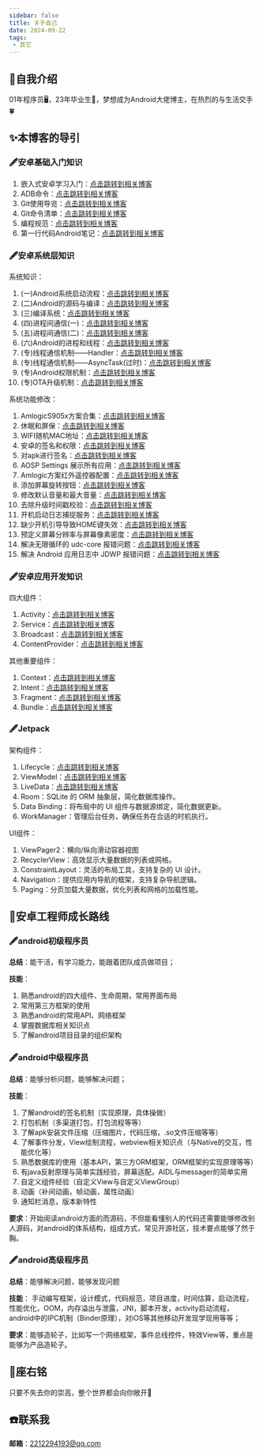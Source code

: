 ```yaml
---
sidebar: false
title: 关于自己
date: 2024-09-22
tags:
 - 其它
---
```


## :pushpin:自我介绍

01年程序员🖥️，23年毕业生🤠，梦想成为Android大佬博主，在热烈的与生活交手🍀

## :sparkles:本博客的导引

### :fountain_pen:安卓基础入门知识

1. 嵌入式安卓学习入门：[点击跳转到相关博客](./study-notes/android/guide/嵌入式安卓学习入门.md)  
2. ADB命令：[点击跳转到相关博客](./study-notes/android/guide/adb-command.md)  
3. Git使用导览：[点击跳转到相关博客](./study-notes/android/guide/git-use-note.md)  
4. Git命令清单：[点击跳转到相关博客](./study-notes/android/guide/git-note.md)  
5. 编程规范：[点击跳转到相关博客](./study-notes/android/guide/style-guide.md)  
6. 第一行代码Android笔记：[点击跳转到相关博客](./study-notes/android/guide/第一行代码Android笔记.md)


### :fountain_pen:安卓系统层知识

系统知识：  
1. (一)Android系统启动流程：[点击跳转到相关博客](./study-notes/android/theory/Android系统启动流程.md)  
2. (二)Android的源码与编译：[点击跳转到相关博客](./study-notes/android/theory/源码与编译.md)  
3. (三)编译系统：[点击跳转到相关博客](./study-notes/android/theory/编译系统.md)  
4. (四)进程间通信(一)：[点击跳转到相关博客](./study-notes/android/theory/进程间通信(一).md)  
5. (五)进程间通信(二)：[点击跳转到相关博客](./study-notes/android/theory/进程间通信(二).md)  
6. (六)Android的进程和线程：[点击跳转到相关博客](./study-notes/android/theory/Android进程和线程.md)  
7. (专)线程通信机制——Handler：[点击跳转到相关博客](./study-notes/android/theory/线程通信机制Handler.md)  
8. (专)线程通信机制——AsyncTask(过时)：[点击跳转到相关博客](./study-notes/android/theory/线程通信机制AsyncTask.md)  
9. (专)Android权限机制：[点击跳转到相关博客](./study-notes/android/theory/Android权限机制.md)  
10. (专)OTA升级机制：[点击跳转到相关博客](./study-notes/android/theory/OTA升级机制.md)

系统功能修改：  
1. AmlogicS905x方案合集：[点击跳转到相关博客](./study-notes/android/experience/Amlogics905x方案合集.md)  
2. 休眠和屏保：[点击跳转到相关博客](./study-notes/android/function/sleep-screensaver.md)  
3. WIFI随机MAC地址：[点击跳转到相关博客](./study-notes/android/function/WIFI随机MAC地址.md)  
4. 安卓的签名和权限：[点击跳转到相关博客](./study-notes/android/function/安卓的签名和权限.md)  
5. 对apk进行签名：[点击跳转到相关博客](./study-notes/android/function/AOSPapk签名.md)  
6. AOSP Settings 展示所有应用：[点击跳转到相关博客](./study-notes/android/function/AOSPSettings展示所有应用.md)  
7. Amlogic方案红外遥控器配置：[点击跳转到相关博客](./study-notes/android/function/Amlogic方案红外遥控器配置.md)  
8. 添加屏幕旋转按钮：[点击跳转到相关博客](./study-notes/android/function/Settings添加屏幕旋转按钮.md)  
9. 修改默认音量和最大音量：[点击跳转到相关博客](./study-notes/android/function/修改默认音量和最大音量.md)  
10. 去除升级时间戳校验：[点击跳转到相关博客](./study-notes/android/function/去除升级时间戳校验.md)  
11. 开机启动日志捕捉服务：[点击跳转到相关博客](./study-notes/android/function/开机启动日志捕捉服务.md)  
12. 缺少开机引导导致HOME键失效：[点击跳转到相关博客](./study-notes/android/function/Provision解决Home键失效.md)  
13. 预定义屏幕分辨率与屏幕像素密度：[点击跳转到相关博客](./study-notes/android/function/分辨率与density.md)  
14. 解决无限循环的 udc-core 报错问题：[点击跳转到相关博客](./study-notes/android/function/udc-core报错.md)  
15. 解决 Android 应用日志中 JDWP 报错问题：[点击跳转到相关博客](./study-notes/android/function/jdwp报错.md)

### :fountain_pen:安卓应用开发知识

四大组件：
1. Activity：[点击跳转到相关博客](./study-notes/android/UI/base/Activity.md)  
2. Service：[点击跳转到相关博客](./study-notes/android/UI/base/Service.md)  
3. Broadcast：[点击跳转到相关博客](./study-notes/android/UI/base/Broadcast.md)  
4. ContentProvider：[点击跳转到相关博客](./study-notes/android/UI/base/ContentProvider.md)

其他重要组件：
1. Context：[点击跳转到相关博客](./study-notes/android/UI/base/Context.md)  
2. Intent：[点击跳转到相关博客](./study-notes/android/UI/base/Intent.md)  
3. Fragment：[点击跳转到相关博客](./study-notes/android/UI/base/Fragment.md)  
4. Bundle：[点击跳转到相关博客](./study-notes/android/UI/base/Bundle.md)

### :fountain_pen:Jetpack

架构组件：  
1. Lifecycle：[点击跳转到相关博客](./study-notes/jetpack/Lifecycle.md)  
2. ViewModel：[点击跳转到相关博客](./study-notes/jetpack/ViewModel.md)  
3. LiveData：[点击跳转到相关博客](./study-notes/jetpack/LiveData.md)  
4. Room：SQLite 的 ORM 抽象层，简化数据库操作。  
5. Data Binding：将布局中的 UI 组件与数据源绑定，简化数据更新。  
6. WorkManager：管理后台任务，确保任务在合适的时机执行。

UI组件：
1. ViewPager2：横向/纵向滑动容器视图
2. RecyclerView：高效显示大量数据的列表或网格。
3. ConstraintLayout：灵活的布局工具，支持复杂的 UI 设计。
4. Navigation：提供应用内导航的框架，支持复杂导航逻辑。
5. Paging：分页加载大量数据，优化列表和网格的加载性能。

## :rocket:安卓工程师成长路线

### :fountain_pen:android初级程序员

**总结**：能干活，有学习能力，能跟着团队成员做项目；

**技能**：
1. 熟悉android的四大组件、生命周期，常用界面布局
2. 常用第三方框架的使用
3. 熟悉android的常用API、网络框架
5. 掌握数据库相关知识点
6. 了解android项目目录的组织架构

### :fountain_pen:android中级程序员

**总结**：能够分析问题，能够解决问题；

**技能**：
1. 了解android的签名机制（实现原理，具体操做）
2. 打包机制（多渠道打包，打包流程等等）
3. 了解apk安装文件压缩（压缩图片，代码压缩，.so文件压缩等等）
4. 了解事件分发，View绘制流程，webview相关知识点（与Native的交互，性能优化等）
5. 熟悉数据库的使用（基本API，第三方ORM框架，ORM框架的实现原理等等）
6. 有java反射原理与简单实践经验，屏幕适配，AIDL与messager的简单实用
7. 自定义组件经验（自定义View与自定义ViewGroup）
8. 动画（补间动画，帧动画，属性动画）
9. 通知栏消息，版本新特性

**要求**：开始阅读android方面的而源码，不但能看懂别人的代码还需要能够修改别人源码，对android的体系结构，组成方式，常见开源社区，技术要点能够了然于胸。

### :fountain_pen:android高级程序员

**总结**：能够解决问题，能够发现问题

**技能**：
手动编写框架，设计模式，代码规范，项目进度，时间估算，启动流程，性能优化，OOM，内存溢出与泄露，JNI，脚本开发，activity启动流程，android中的IPC机制（Binder原理），对iOS等其他移动开发现学现用等等；

**要求**：能够造轮子，比如写一个网络框架，事件总线控件，特效View等，重点是能够为产品造轮子。

## :pencil:座右铭
只要不失去你的崇高，整个世界都会向你敞开🌟

## :phone:联系我
**邮箱**：2212294193@qq.com
